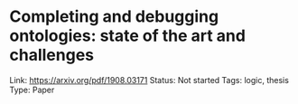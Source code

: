 # Completing and debugging ontologies: state of the art and challenges

Link: https://arxiv.org/pdf/1908.03171
Status: Not started
Tags: logic, thesis
Type: Paper
